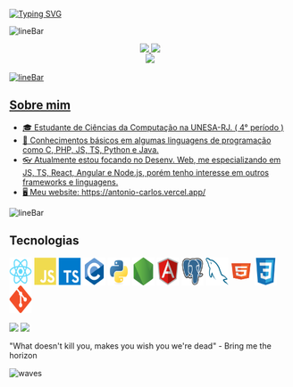 [![Typing SVG](https://readme-typing-svg.demolab.com?font=Fira+Code&weight=600&size=25&pause=1000&color=972EF7FF&random=false&width=1000&lines=Ol%C3%A1%2C+me+chamo+Antonio+Carlos+e+sou+desenvolvedor+Front-end!%F0%9F%91%BE%F0%9F%93%9A%F0%9F%92%99)](https://git.io/typing-svg)

![lineBar](https://github.com/accsj/accsj/assets/109449153/9bbecb75-868d-428f-b794-8feda6812675)

<div align="center">
  <a href="https://github.com/accsj">
  <img height="180em" src="https://github-readme-stats.vercel.app/api?username=accsj&show_icons=true&theme=nightowl&include_all_commits=true&count_private=true"/>
  <img height="180em" src="https://github-readme-stats.vercel.app/api/top-langs/?username=accsj&layout=compact&langs_count=7&theme=nightowl"/>
</div>
<div align="center">
  <img height="180em" src="https://github-readme-streak-stats.herokuapp.com/?user=accsj&theme=nightowl&hide_border=false"/>
</div>

![lineBar](https://github.com/accsj/accsj/assets/109449153/9bbecb75-868d-428f-b794-8feda6812675)

## Sobre mim

- 🎓 Estudante de Ciências da Computação na UNESA-RJ. ( 4° período )
- 📖 Conhecimentos básicos em algumas linguagens de programação como C, PHP, JS, TS, Python e Java.
- 👓 Atualmente estou focando no Desenv. Web, me especializando em JS, TS, React, Angular e Node.js, porém tenho interesse em outros frameworks e linguagens.
- 🖥️ Meu website: https://antonio-carlos.vercel.app/

![lineBar](https://github.com/accsj/accsj/assets/109449153/9bbecb75-868d-428f-b794-8feda6812675)

## Tecnologias

  <div style="display: inline_block">
  <img align="center" alt="accsj-React" height="50" width="40" src="https://raw.githubusercontent.com/devicons/devicon/master/icons/react/react-original.svg">
  <img align="center" alt="accsj-Js" height="50" width="40" padding-bottom='10px' src="https://raw.githubusercontent.com/devicons/devicon/master/icons/javascript/javascript-plain.svg">
  <img align="center" alt="accsj-Js" height="50" width="40" padding-bottom='10px' src="https://github.com/devicons/devicon/blob/master/icons/typescript/typescript-original.svg">
  <img align="center" alt="accsj-C" height="50" width="40" src="https://github.com/devicons/devicon/blob/master/icons/c/c-original.svg">
  <img align="center" alt="accsj-Python" height="50" width="40" src="https://raw.githubusercontent.com/devicons/devicon/master/icons/python/python-original.svg">
  <img align="center" alt="accsj-Nodejs" height="50" width="40" src="https://github.com/devicons/devicon/blob/master/icons/nodejs/nodejs-original.svg">
  <img align="center" alt="accsj-Nodejs" height="50" width="40" src="https://github.com/devicons/devicon/blob/master/icons/angularjs/angularjs-original.svg"> 
  <img align="center" alt="accsj-Postgresql" height="50" width="40" src="https://github.com/devicons/devicon/blob/master/icons/postgresql/postgresql-original.svg">
  <img align="center" alt="accsj-Mysql" height="50" width="40" src="https://github.com/devicons/devicon/blob/master/icons/mysql/mysql-original.svg">
  <img align="center" alt="accsj-HTML" height="30" width="40" src="https://raw.githubusercontent.com/devicons/devicon/master/icons/html5/html5-original.svg">
  <img align="center" alt="accsj-CSS" height="50" width="40" src="https://raw.githubusercontent.com/devicons/devicon/master/icons/css3/css3-original.svg">
  <img align="center" alt="accsj-CSS" height="50" width="40" src="https://github.com/devicons/devicon/blob/master/icons/git/git-original.svg">
</div>
  <br>
  <div> 
  <a href="https://www.instagram.com/accsj_/" target="_blank"><img src="https://img.shields.io/badge/-Instagram-%23E4405F?style=for-the-badge&logo=instagram&logoColor=white"></a>
  <a href="https://www.linkedin.com/in/antonio-carlos-cabral-7b287b188/" target="_blank"><img src="https://img.shields.io/badge/-LinkedIn-%230077B5?style=for-the-badge&logo=linkedin&logoColor=white"><a>
</div>

"What doesn't kill you, makes you wish you we're dead" - Bring me the horizon

<img align="center" alt="waves" src="https://camo.githubusercontent.com/c3bf356e4feec3f47ab371827a339ced5526a84d9eff5c44edef7fd2da7b4327/68747470733a2f2f63617073756c652d72656e6465722e76657263656c2e6170702f6170693f747970653d776176696e6726636f6c6f723d303a3343414146462c3130303a356266666666266865696768743d3132302673656374696f6e3d666f6f746572">
